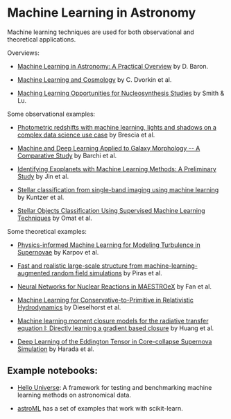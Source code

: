# Machine Learning in Astronomy

Machine learning techniques are used for both observational and theoretical applications.

Overviews:

* [Machine Learning in Astronomy: A Practical Overview](https://arxiv.org/pdf/1904.07248.pdf) by D. Baron.

* [Machine Learning and Cosmology](https://arxiv.org/pdf/2203.08056.pdf) by C. Dvorkin et al.

* [Maching Learning Opportunities for Nucleosynthesis Studies](https://www.frontiersin.org/journals/astronomy-and-space-sciences/articles/10.3389/fspas.2024.1494439/full) by Smith & Lu.

Some observational examples:

* [Photometric redshifts with machine learning, lights and shadows on a complex data science use case](https://arxiv.org/abs/2104.06774) by Brescia et al.

* [Machine and Deep Learning Applied to Galaxy Morphology -- A Comparative Study](https://arxiv.org/abs/1901.07047) by Barchi et al.

* [Identifying Exoplanets with Machine Learning Methods: A Preliminary Study](https://arxiv.org/abs/2204.00721) by Jin et al.

* [Stellar classification from single-band imaging using machine learning](https://www.aanda.org/articles/aa/full_html/2016/07/aa28660-16/aa28660-16.html) by Kuntzer et al.

* [Stellar Objects Classification Using Supervised Machine Learning Techniques](https://ieeexplore.ieee.org/document/9994215) by Omat et al.


Some theoretical examples:

* [Physics-informed Machine Learning for Modeling Turbulence in Supernovae](https://iopscience.iop.org/article/10.3847/1538-4357/ac88cc/pdf) by Karpov et al.

* [Fast and realistic large-scale structure from machine-learning-augmented random field simulations](https://arxiv.org/abs/2205.07898) by Piras et al.

* [Neural Networks for Nuclear Reactions in MAESTROeX](https://iopscience.iop.org/article/10.3847/1538-4357/ac9a4b) by Fan et al.

* [Machine Learning for Conservative-to-Primitive in Relativistic Hydrodynamics](https://arxiv.org/abs/2109.02679) by Dieselhorst et al.

* [Machine learning moment closure models for the radiative transfer equation I: Directly learning a gradient based closure](https://ui.adsabs.harvard.edu/abs/2022JCoPh.45310941H/abstract) by Huang et al.

* [Deep Learning of the Eddington Tensor in Core-collapse Supernova Simulation](https://iopscience.iop.org/article/10.3847/1538-4357/ac3998/pdf) by Harada et al.

## Example notebooks:

* [Hello Universe](https://archive.stsci.edu/hello-universe): A framework for
  testing and benchmarking machine learning methods on astronomical data.

* [astroML](https://www.astroml.org/) has a set of examples that work with
  scikit-learn.
 
